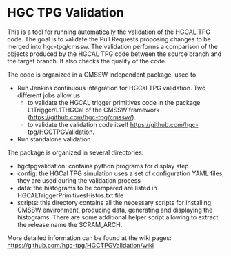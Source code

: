 # HGC TPG Validation

This is a tool for running automatically the validation of the HGCAL TPG code.
The goal is to validate the Pull Requests proposing changes to be merged into hgc-tpg/cmssw. The validation performs a comparison of the objects produced by the HGCAL TPG code between the source branch and the target branch. It also checks the quality of the code.  

The code is organized in a CMSSW independent package, used to
* Run Jenkins continuous integration for HGCal TPG validation. Two different jobs allow us 
    * to validate the HGCAL trigger primitives code in the package L1Trigger/L1THGCal of the  CMSSW framework (https://github.com/hgc-tpg/cmssw/).
    * to validate the validation code itself https://github.com/hgc-tpg/HGCTPGValidation.
* Run standalone validation

The package is organized in several directories:
* hgctpgvalidation: contains python programs for display step
* config: the HGCal TPG simulation uses a set of configuration YAML files, they are used during the validation process
* data: the histograms to be compared are listed in HGCALTriggerPrimitivesHistos.txt file
* scripts: this directory contains all the necessary scripts for installing CMSSW environment, producing data, generating and displaying the histograms. There are some additional helper script allowing to extract the release name the SCRAM_ARCH. 

More detailed information can be found at the wiki pages:
https://github.com/hgc-tpg/HGCTPGValidation/wiki

